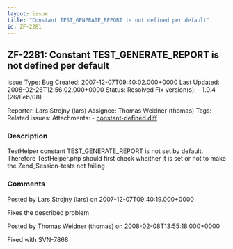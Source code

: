 ```yaml
---
layout: issue
title: "Constant TEST_GENERATE_REPORT is not defined per default"
id: ZF-2281
---
```


ZF-2281: Constant TEST\_GENERATE\_REPORT is not defined per default
-------------------------------------------------------------------

 Issue Type: Bug Created: 2007-12-07T09:40:02.000+0000 Last Updated: 2008-02-26T12:56:02.000+0000 Status: Resolved Fix version(s): - 1.0.4 (26/Feb/08)
 
 Reporter:  Lars Strojny (lars)  Assignee:  Thomas Weidner (thomas)  Tags: 
 Related issues: 
 Attachments: - [constant-defined.diff](/issues/secure/attachment/10951/constant-defined.diff)
 
### Description

TestHelper constant TEST\_GENERATE\_REPORT is not set by default. Therefore TestHelper.php should first check wheither it is set or not to make the Zend\_Session-tests not failing

 

 

### Comments

Posted by Lars Strojny (lars) on 2007-12-07T09:40:19.000+0000

Fixes the described problem

 

 

Posted by Thomas Weidner (thomas) on 2008-02-08T13:55:18.000+0000

Fixed with SVN-7868

 

 